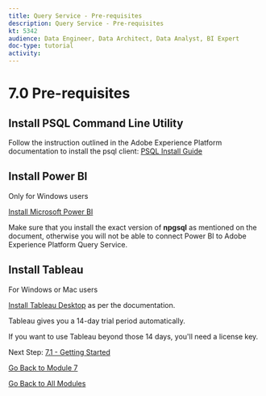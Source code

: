 ```yaml
---
title: Query Service - Pre-requisites
description: Query Service - Pre-requisites
kt: 5342
audience: Data Engineer, Data Architect, Data Analyst, BI Expert
doc-type: tutorial
activity: 
---
```


# 7.0 Pre-requisites

## Install PSQL Command Line Utility

Follow the instruction outlined in the Adobe Experience Platform documentation to install the psql client:
[PSQL Install Guide](https://docs.adobe.com/content/help/en/experience-platform/query/clients/psql.html)

## Install Power BI

Only for Windows users

[Install Microsoft Power BI](https://docs.adobe.com/content/help/en/experience-platform/query/clients/power-bi.html)

Make sure that you install the exact version of **npgsql** as mentioned on the document, otherwise you will not be able to connect Power BI to Adobe Experience Platform Query Service.

## Install Tableau

For Windows or Mac users

[Install Tableau Desktop](https://docs.adobe.com/content/help/en/experience-platform/query/clients/tableau.html) as per the documentation.

Tableau gives you a 14-day trial period automatically.

If you want to use Tableau beyond those 14 days, you'll need a license key.

Next Step: [7.1 - Getting Started](./ex1.md)

[Go Back to Module 7](./query-service.md)

[Go Back to All Modules](../../overview.md)
